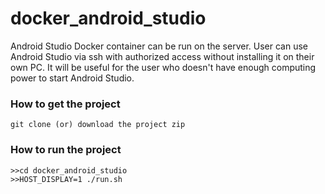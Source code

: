 # docker_android_studio
Android Studio Docker container can be run on the server. User can use Android Studio via ssh with authorized access without installing it on their own PC.
It will be useful for the user who doesn't have enough computing power to start Android Studio.

### How to get the project
```
git clone (or) download the project zip 
```

### How to run the project
```
>>cd docker_android_studio
>>HOST_DISPLAY=1 ./run.sh

```
